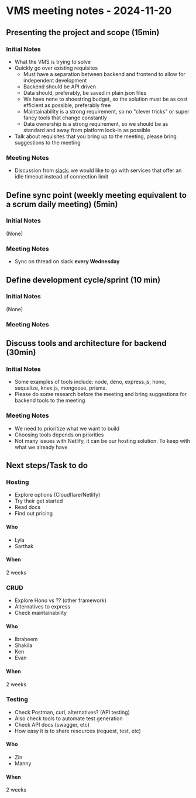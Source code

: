 # VMS meeting notes - 2024-11-20

## Presenting the project and scope (15min)

### Initial Notes

- What the VMS is trying to solve
- Quickly go over existing requisites
  - Must have a separation between backend and frontend to allow for independent development
  - Backend should be API driven
  - Data should, preferably, be saved in plain json files
  - We have none to shoestring budget, so the solution must be as cost efficient as possible, preferably free
  - Maintainability is a strong requirement, so no "clever tricks" or super fancy tools that change constantly
  - Data ownership is a strong requirement, so we should be as standard and away from platform lock-in as possible
- Talk about requisites that you bring up to the meeting, please bring suggestions to the meeting

### Meeting Notes

- Discussion from [slack](https://torontojs.slack.com/archives/C0805K3R8VB/p1732034831290329): we would like to go with services that offer an idle timeout instead of connection limit

## Define sync point (weekly meeting equivalent to a scrum daily meeting) (5min)

### Initial Notes

(None)

### Meeting Notes

- Sync on thread on slack **every Wednesday**

## Define development cycle/sprint (10 min)

### Initial Notes

(None)

### Meeting Notes

## Discuss tools and architecture for backend (30min)

### Initial Notes

- Some examples of tools include: node, deno, express.js, hono, sequelize, knex.js, mongoose, prisma.
- Please do some research before the meeting and bring suggestions for backend tools to the meeting

### Meeting Notes

- We need to prioritize what we want to build
- Choosing tools depends on priorities
- Not many issues with Netlify, it can be our hosting solution. To keep with what we already have

## Next steps/Task to do

### Hosting

- Explore options (Cloudflare/Netlify)
- Try their get started
- Read docs
- Find out pricing

#### Who

- Lyla
- Sarthak

#### When

2 weeks

### CRUD

- Explore Hono vs ?? (other framework)
- Alternatives to express
- Check maintainability

#### Who

- Ibraheem
- Shakila
- Ken
- Evan

#### When

2 weeks

### Testing

- Check Postman, curl, alternatives? (API testing)
- Also check tools to automate test generation
- Check API docs (swagger, etc)
- How easy it is to share resources (request, test, etc)

#### Who

- Zin
- Manny

#### When

2 weeks
